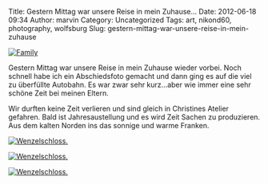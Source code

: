 Title: Gestern Mittag war unsere Reise in mein Zuhause...
Date: 2012-06-18 09:34
Author: marvin
Category: Uncategorized
Tags: art, nikond60, photography, wolfsburg
Slug: gestern-mittag-war-unsere-reise-in-mein-zuhause

[![Family](http://farm8.staticflickr.com/7229/7392846566_47c91a2cd2_z.jpg)](http://www.flickr.com/photos/marvinxsteadfast/7392846566/ "Family by marvinxsteadfast, on Flickr, via Patr")

Gestern Mittag war unsere Reise in mein Zuhause wieder vorbei. Noch
schnell habe ich ein Abschiedsfoto gemacht und dann ging es auf die viel
zu überfüllte Autobahn. Es war zwar sehr kurz...aber wie immer eine sehr
schöne Zeit bei meinen Eltern.

Wir durften keine Zeit verlieren und sind gleich in Christines Atelier
gefahren. Bald ist Jahresaustellung und es wird Zeit Sachen zu
produzieren. Aus dem kalten Norden ins das sonnige und warme Franken.

[![Wenzelschloss.](http://farm8.staticflickr.com/7225/7392847270_5a2e8bf3e0_z.jpg)](http://www.flickr.com/photos/marvinxsteadfast/7392847270/ "Wenzelschloss. by marvinxsteadfast, on Flickr, via Patr")

[![Wenzelschloss.](http://farm9.staticflickr.com/8161/7392848570_7f6232e2f3_z.jpg)](http://www.flickr.com/photos/marvinxsteadfast/7392848570/ "Wenzelschloss. by marvinxsteadfast, on Flickr, via Patr")

[![Wenzelschloss.](http://farm9.staticflickr.com/8016/7392845756_a490776162_z.jpg)](http://www.flickr.com/photos/marvinxsteadfast/7392845756/ "Wenzelschloss. by marvinxsteadfast, on Flickr, via Patr")

